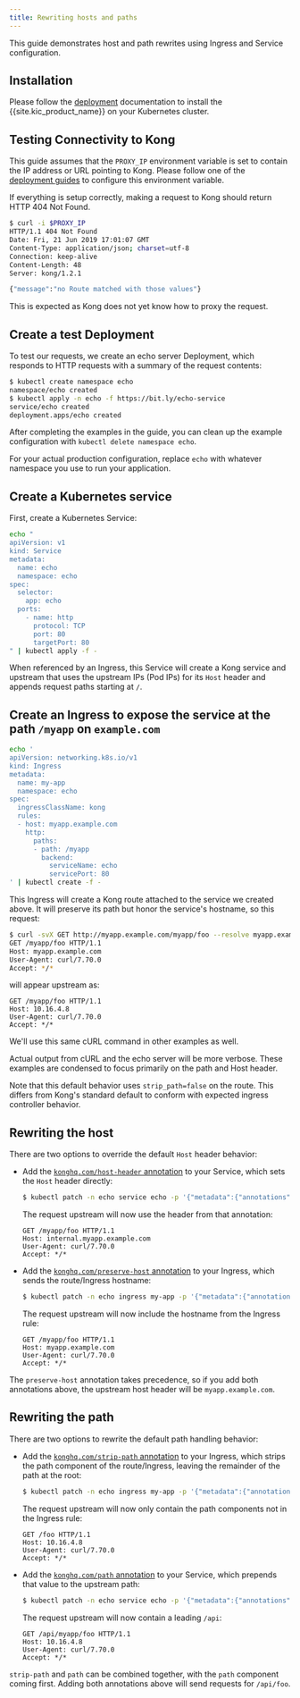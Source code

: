 ```yaml
---
title: Rewriting hosts and paths
---
```

This guide demonstrates host and path rewrites using Ingress and Service configuration.

## Installation

Please follow the [deployment](/kubernetes-ingress-controller/{{page.kong_version}}/deployment/overview) documentation to install
the {{site.kic_product_name}} on your Kubernetes cluster.

## Testing Connectivity to Kong

This guide assumes that the `PROXY_IP` environment variable is
set to contain the IP address or URL pointing to Kong.
Please follow one of the
[deployment guides](/kubernetes-ingress-controller/{{page.kong_version}}/deployment/overview) to configure this environment variable.

If everything is setup correctly, making a request to Kong should return
HTTP 404 Not Found.

```bash
$ curl -i $PROXY_IP
HTTP/1.1 404 Not Found
Date: Fri, 21 Jun 2019 17:01:07 GMT
Content-Type: application/json; charset=utf-8
Connection: keep-alive
Content-Length: 48
Server: kong/1.2.1

{"message":"no Route matched with those values"}
```

This is expected as Kong does not yet know how to proxy the request.

## Create a test Deployment

To test our requests, we create an echo server Deployment, which responds to
HTTP requests with a summary of the request contents:

```bash
$ kubectl create namespace echo
namespace/echo created
$ kubectl apply -n echo -f https://bit.ly/echo-service
service/echo created
deployment.apps/echo created
```

After completing the examples in the guide, you can clean up the example
configuration with `kubectl delete namespace echo`.

For your actual production configuration, replace `echo` with whatever
namespace you use to run your application.

## Create a Kubernetes service

First, create a Kubernetes Service:

```bash
echo "
apiVersion: v1
kind: Service
metadata:
  name: echo
  namespace: echo
spec:
  selector:
    app: echo
  ports:
    - name: http
      protocol: TCP
      port: 80
      targetPort: 80
" | kubectl apply -f -
```

When referenced by an Ingress, this Service will create a Kong service and
upstream that uses the upstream IPs (Pod IPs) for its `Host` header and appends
request paths starting at `/`.

## Create an Ingress to expose the service at the path `/myapp` on `example.com`

```bash
echo '
apiVersion: networking.k8s.io/v1
kind: Ingress
metadata:
  name: my-app
  namespace: echo
spec:
  ingressClassName: kong
  rules:
  - host: myapp.example.com
    http:
      paths:
      - path: /myapp
        backend:
          serviceName: echo
          servicePort: 80
' | kubectl create -f -
```

This Ingress will create a Kong route attached to the service we created above.
It will preserve its path but honor the service's hostname, so this request:

```bash
$ curl -svX GET http://myapp.example.com/myapp/foo --resolve myapp.example.com:80:$PROXY_IP
GET /myapp/foo HTTP/1.1
Host: myapp.example.com
User-Agent: curl/7.70.0
Accept: */*
```
will appear upstream as:

```
GET /myapp/foo HTTP/1.1
Host: 10.16.4.8
User-Agent: curl/7.70.0
Accept: */*
```

We'll use this same cURL command in other examples as well.

Actual output from cURL and the echo server will be more verbose. These
examples are condensed to focus primarily on the path and Host header.

Note that this default behavior uses `strip_path=false` on the route. This
differs from Kong's standard default to conform with expected ingress
controller behavior.

## Rewriting the host

There are two options to override the default `Host` header behavior:

- Add the [`konghq.com/host-header` annotation][1] to your Service, which sets
  the `Host` header directly:
  ```bash
  $ kubectl patch -n echo service echo -p '{"metadata":{"annotations":{"konghq.com/host-header":"internal.myapp.example.com"}}}'
  ```
  The request upstream will now use the header from that annotation:
  ```
  GET /myapp/foo HTTP/1.1
  Host: internal.myapp.example.com
  User-Agent: curl/7.70.0
  Accept: */*
  ```
- Add the [`konghq.com/preserve-host` annotation][0] to your Ingress, which
  sends the route/Ingress hostname:
  ```bash
  $ kubectl patch -n echo ingress my-app -p '{"metadata":{"annotations":{"konghq.com/preserve-host":"true"}}}'
  ```
  The request upstream will now include the hostname from the Ingress rule:
  ```
  GET /myapp/foo HTTP/1.1
  Host: myapp.example.com
  User-Agent: curl/7.70.0
  Accept: */*
  ```

The `preserve-host` annotation takes precedence, so if you add both annotations
above, the upstream host header will be `myapp.example.com`.

## Rewriting the path

There are two options to rewrite the default path handling behavior:

- Add the [`konghq.com/strip-path` annotation][2] to your Ingress, which strips
  the path component of the route/Ingress, leaving the remainder of the path at
  the root:
  ```bash
  $ kubectl patch -n echo ingress my-app -p '{"metadata":{"annotations":{"konghq.com/strip-path":"true"}}}'
  ```
  The request upstream will now only contain the path components not in the
  Ingress rule:
  ```
  GET /foo HTTP/1.1
  Host: 10.16.4.8
  User-Agent: curl/7.70.0
  Accept: */*
  ```
- Add the [`konghq.com/path` annotation][3] to your Service, which prepends
  that value to the upstream path:
  ```bash
  $ kubectl patch -n echo service echo -p '{"metadata":{"annotations":{"konghq.com/path":"/api"}}}'
  ```
  The request upstream will now contain a leading `/api`:
  ```
  GET /api/myapp/foo HTTP/1.1
  Host: 10.16.4.8
  User-Agent: curl/7.70.0
  Accept: */*
  ```
`strip-path` and `path` can be combined together, with the `path` component
coming first. Adding both annotations above will send requests for `/api/foo`.

[0]: /kubernetes-ingress-controller/{{page.kong_version}}/references/annotations/#konghqcompreserve-host
[1]: /kubernetes-ingress-controller/{{page.kong_version}}/references/annotations/#konghqcomhost-header
[2]: /kubernetes-ingress-controller/{{page.kong_version}}/references/annotations/#konghqcomstrip-path
[3]: /kubernetes-ingress-controller/{{page.kong_version}}/references/annotations/#konghqcompath
